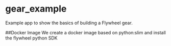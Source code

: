 # gear_example
Example app to show the basics of building a Flywheel gear.

##Docker Image
We create a docker image based on python:slim and install the flywheel python SDK

